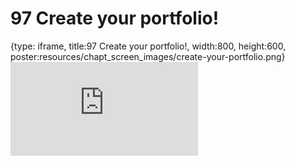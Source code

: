 # 97 Create your portfolio!
 
{type: iframe, title:97 Create your portfolio!, width:800, height:600, poster:resources/chapt_screen_images/create-your-portfolio.png}
![](https://datatrail-jhu.github.io/DataTrail/no_toc/create-your-portfolio.html)
 

 
